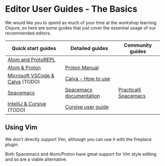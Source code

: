 # Editor User Guides - The Basics

We would like you to spend as much of your time at the workshop learning Clojure, so here are some guides that just cover the essential usage of our recommended editors.

| Quick start guides                                   | Detailed guides                                                              | Community guides                                                 |
|------------------------------------------------------|------------------------------------------------------------------------------|------------------------------------------------------------------|
| [Atom and ProtoREPL](atom-protorepl.html)            |                                                                              |                                                                  |
| [Atom & Proton](atom-proton.html)                    | [Proton Manual](https://github.com/dvcrn/proton/blob/master/MANUAL.md)       |                                                                  |
| [Microsoft VSCode & Calva](vscode-calva.html) (TODO) | [Calva - How to use](https://calva.readthedocs.io/en/latest/index.html) |                                                                  |
| [Spacemacs](emacs-spacemacs.html)                    | [Spacemacs documentation](http://spacemacs.org/doc/DOCUMENTATION.html)       | [Practicalli Spacemacs](https://practicalli.github.io/spacemacs) |
| [IntelliJ & Cursive](intellij-cursive.html)   (TODO) | [Cursive user guide](https://cursive-ide.com/userguide/)                     |                                                                  |


## Using Vim

We don't directly support Vim, although you can use it with the fireplace plugin.

Both Spacemacs and Atom/Proton have great support for Vim style editing and so are a viable alternative.
